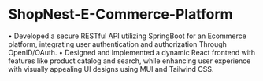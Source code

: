 # ShopNest-E-Commerce-Platform
 • Developed a secure RESTful API utilizing SpringBoot for an Ecommerce platform, integrating user authentication and authorization Through OpenID/OAuth.
 • Designed and Implemented a dynamic React frontend with features like product catalog and search, while enhancing user experience with visually appealing UI designs using MUI and Tailwind CSS.
